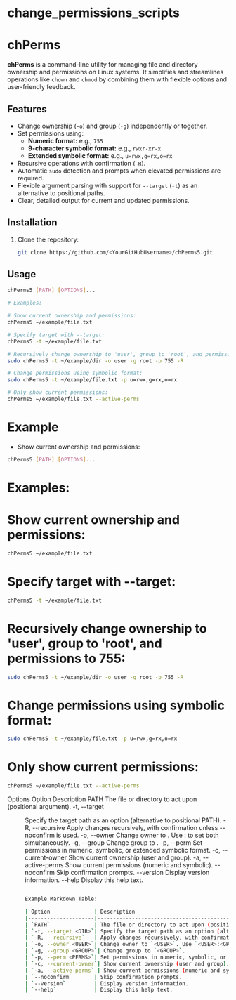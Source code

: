 # change_permissions_scripts

# chPerms

**chPerms** is a command-line utility for managing file and directory ownership and permissions on Linux systems. It simplifies and streamlines operations like `chown` and `chmod` by combining them with flexible options and user-friendly feedback.

## Features

- Change ownership (`-o`) and group (`-g`) independently or together.
- Set permissions using:
  - **Numeric format:** e.g., `755`
  - **9-character symbolic format:** e.g., `rwxr-xr-x`
  - **Extended symbolic format:** e.g., `u=rwx,g=rx,o=rx`
- Recursive operations with confirmation (`-R`).
- Automatic `sudo` detection and prompts when elevated permissions are required.
- Flexible argument parsing with support for `--target` (`-t`) as an alternative to positional paths.
- Clear, detailed output for current and updated permissions.

## Installation

1. Clone the repository:
   ```bash
   git clone https://github.com/<YourGitHubUsername>/chPerms5.git
   ```

## Usage

```bash
chPerms5 [PATH] [OPTIONS]...

# Examples:

# Show current ownership and permissions:
chPerms5 ~/example/file.txt

# Specify target with --target:
chPerms5 -t ~/example/file.txt

# Recursively change ownership to 'user', group to 'root', and permissions to 755:
sudo chPerms5 -t ~/example/dir -o user -g root -p 755 -R

# Change permissions using symbolic format:
sudo chPerms5 -t ~/example/file.txt -p u=rwx,g=rx,o=rx

# Only show current permissions:
chPerms5 ~/example/file.txt --active-perms
```

# Example

- Show current ownership and permissions:

```bash
chPerms5 [PATH] [OPTIONS]...
```
# Examples:

# Show current ownership and permissions:
```bash
chPerms5 ~/example/file.txt
```
# Specify target with --target:
```bash
chPerms5 -t ~/example/file.txt
```
# Recursively change ownership to 'user', group to 'root', and permissions to 755:
```bash
sudo chPerms5 -t ~/example/dir -o user -g root -p 755 -R
```
# Change permissions using symbolic format:
```bash
sudo chPerms5 -t ~/example/file.txt -p u=rwx,g=rx,o=rx
```
# Only show current permissions:
```bash
chPerms5 ~/example/file.txt --active-perms
```
Options
Option	Description
PATH	The file or directory to act upon (positional argument).
-t, --target <DIR>	Specify the target path as an option (alternative to positional PATH).
-R, --recursive	Apply changes recursively, with confirmation unless --noconfirm is used.
-o, --owner <USER>	Change owner to <USER>. Use <USER>:<GROUP> to set both simultaneously.
-g, --group <GROUP>	Change group to <GROUP>.
-p, --perm <PERMS>	Set permissions in numeric, symbolic, or extended symbolic format.
-c, --current-owner	Show current ownership (user and group).
-a, --active-perms	Show current permissions (numeric and symbolic).
--noconfirm	Skip confirmation prompts.
--version	Display version information.
--help	Display this help text.


```bash

Example Markdown Table:

| Option              | Description                                                                 |
|---------------------|-----------------------------------------------------------------------------|
| `PATH`              | The file or directory to act upon (positional argument).                   |
| `-t, --target <DIR>`| Specify the target path as an option (alternative to positional `PATH`).    |
| `-R, --recursive`   | Apply changes recursively, with confirmation unless `--noconfirm` is used. |
| `-o, --owner <USER>`| Change owner to `<USER>`. Use `<USER>:<GROUP>` to set both simultaneously.  |
| `-g, --group <GROUP>`| Change group to `<GROUP>`.                                                |
| `-p, --perm <PERMS>`| Set permissions in numeric, symbolic, or extended symbolic format.          |
| `-c, --current-owner`| Show current ownership (user and group).                                  |
| `-a, --active-perms` | Show current permissions (numeric and symbolic).                          |
| `--noconfirm`       | Skip confirmation prompts.                                                 |
| `--version`         | Display version information.                                               |
| `--help`            | Display this help text.                                                   |

```




